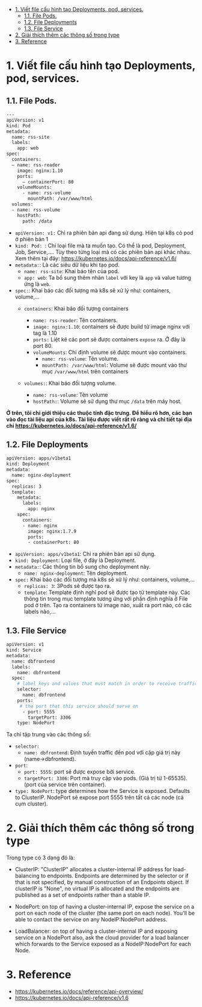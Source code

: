 - [1. Viết file cấu hình tạo Deployments, pod, services.](#1-viết-file-cấu-hình-tạo-deployments-pod-services)
  - [1.1. File Pods.](#11-file-pods)
  - [1.2. File Deployments](#12-file-deployments)
  - [1.3. File Service](#13-file-service)
- [2. Giải thích thêm các thông số trong type](#2-giải-thích-thêm-các-thông-số-trong-type)
- [3. Reference](#3-reference)

# 1. Viết file cấu hình tạo Deployments, pod, services.

## 1.1. File Pods.
```sh
---
apiVersion: v1
kind: Pod
metadata:
  name: rss-site
  labels:
    app: web
spec:
  containers:
  – name: rss-reader
    image: nginx:1.10
    ports:
      – containerPort: 80
    volumeMounts:
      - name: rss-volume
        mountPath: /var/www/html
  volumes:
  - name: rss-volume
    hostPath:
      path: /data
```

- `apiVersion: v1:` Chỉ ra phiên bản api đang sử dụng. Hiện tại k8s có pod ở phiên bản 1
- `kind: Pod: `: Chỉ loại file mà ta muốn tạo. Có thể là pod, Deployment, Job, Service,.... Tùy theo từng loại mà có các phiên bản api khác nhau. Xem thêm tại đây: https://kubernetes.io/docs/api-reference/v1.6/
- `metadata:`: Là các siêu dữ liệu khi tạo pod.
  - `name: rss-site`: Khai báo tên của pod.
  - `app: web`: Ta bổ sung thêm nhãn `label` với key là `app` và value tương ứng là `web`.
- `spec:`: Khai báo các đối tượng mà k8s sẽ xử lý như: containers, volume,...
  - `containers`: Khai báo đối tượng containers
    - `name: rss-reader`: Tên containers.
    - `image: nginx:1.10`: containers sẽ được build từ image nginx với tag là 1.10
    - `ports:` Liệt kê các port sẽ được containers `expose` ra. Ở đây là port 80.
    - `volumeMounts`: Chỉ định volume sẽ được mount vào containers.
      - `name: rss-volume`: Tên volume.
      - `mountPath: /var/www/html`: Volume sẽ được mount vào thư mục `/var/www/html` trên containers

  - `volumes:`: Khai báo đối tượng volume.
    - `name: rss-volume`: Tên volume
    - `hostPath:`: Volume sẽ sử dụng thư mục `/data` trên máy host.


**Ở trên, tôi chỉ giới thiệu các thuộc tính đặc trưng. Để hiểu rõ hơn, các bạn vào đọc tài liệu api của k8s. Tài liệu được viết rất rõ ràng và chi tiết tại địa chỉ https://kubernetes.io/docs/api-reference/v1.6/**

## 1.2. File Deployments
```sh
apiVersion: apps/v1beta1
kind: Deployment
metadata:
  name: nginx-deployment
spec:
  replicas: 3
  template:
    metadata:
      labels:
        app: nginx
    spec:
      containers:
      - name: nginx
        image: nginx:1.7.9
        ports:
        - containerPort: 80
```

- `apiVersion: apps/v1beta1`: Chỉ ra phiên bản api sử dụng.
- `kind: Deployment`: Loại file, ở đây là Deployment.
- `metadata:`: Các thông tin bổ sung cho deployment này.
  - `name: nginx-deployment`: Tên deployment.
- `spec:` Khai báo các đối tượng mà k8s sẽ xử lý như: containers, volume,...
  - `replicas: 3`: 3Pods sẽ được tạo ra.
  - `template`: Template định nghĩ pod sẽ được tạo từ template này. Các thông tin trong mục template tương ứng với phần định nghĩa ở File pod ở trên. Tạo ra containers từ image nào, xuất ra port nào, có các labels nào,...

## 1.3. File Service

```sh
apiVersion: v1
kind: Service
metadata:
  name: dbfrontend
  labels:
    name: dbfrontend
  spec:
    # label keys and values that must match in order to receive traffic for this service
    selector:
      name: dbfrontend
    ports:
     # the port that this service should serve on
      - port: 5555
        targetPort: 3306
    type: NodePort
```

Ta chỉ tập trung vào các thông số:
- `selector:`
  - `name: dbfrontend`: Định tuyến traffic đến pod với cặp giá trị này (name->dbfrontend).
- `port`:
  - `port: 5555`: port sẽ được expose bởi service.
  - `targetPort: 3306`: Port mà truy cập vào pods. (Giá trị từ 1-65535). (port của service trên container).
- `type: NodePort`: type determines how the Service is exposed. Defaults to ClusterIP. NodePort sẽ expose port 5555 trên tất cả các node (cả cụm cluster).


# 2. Giải thích thêm các thông số trong type

Trong type có 3 dạng đó là: 

- ClusterIP: "ClusterIP" allocates a cluster-internal IP address for load-balancing to endpoints. Endpoints are determined by the selector or if that is not specified, by manual construction of an Endpoints object. If clusterIP is "None", no virtual IP is allocated and the endpoints are published as a set of endpoints rather than a stable IP. 

- NodePort: on top of having a cluster-internal IP, expose the service on a port on each node of the cluster (the same port on each node). You'll be able to contact the service on any NodeIP:NodePort address.

- LoadBalancer: on top of having a cluster-internal IP and exposing service on a NodePort also, ask the cloud provider for a load balancer which forwards to the Service exposed as a NodeIP:NodePort for each Node.

# 3. Reference
- https://kubernetes.io/docs/reference/api-overview/
- https://kubernetes.io/docs/api-reference/v1.6